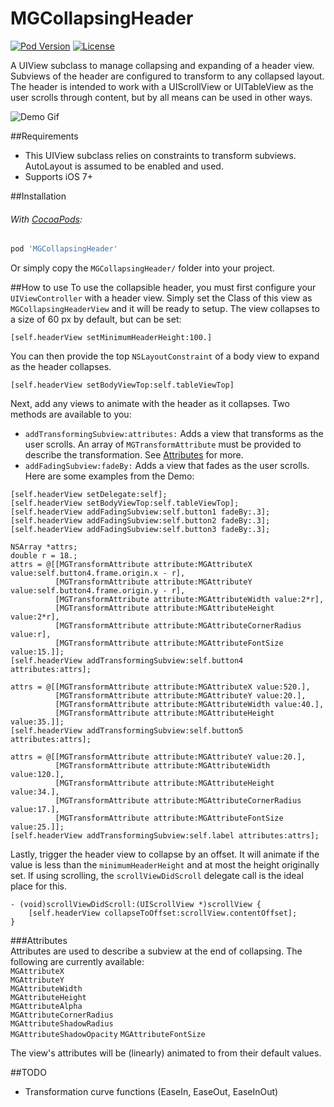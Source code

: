 # MGCollapsingHeader

[![Pod Version](https://img.shields.io/cocoapods/v/MGCollapsingHeader.svg?style=flat-square)](https://cocoapods.org/pods/MGCollapsingHeader)
[![License](https://img.shields.io/badge/license-MIT-red.svg?style=flat-square)](https://opensource.org/licenses/MIT)

A UIView subclass to manage collapsing and expanding of a header view. Subviews of the header are configured to transform to any collapsed layout. The header is intended to work with a UIScrollView or UITableView as the user scrolls through content, but by all means can be used in other ways.

![Demo Gif](Screenshots/dmeo-anim.gif)

##Requirements
- This UIView subclass relies on constraints to transform subviews. AutoLayout is assumed to be enabled and used.   
- Supports iOS 7+

##Installation
###### With [CocoaPods](https://cocoapods.org/):
```ruby
pod 'MGCollapsingHeader'
```

Or simply copy the `MGCollapsingHeader/` folder into your project.

##How to use
To use the collapsible header, you must first configure your `UIViewController` with a header view. Simply set the Class of this view as `MGCollapsingHeaderView` and it will be ready to setup. The view collapses to a size of 60 px by default, but can be set:
```objc
[self.headerView setMinimumHeaderHeight:100.]
```   
   
You can then provide the top `NSLayoutConstraint` of a body view to expand as the header collapses.  
```objc
[self.headerView setBodyViewTop:self.tableViewTop]
```   
   
Next, add any views to animate with the header as it collapses. Two methods are available to you:   
- `addTransformingSubview:attributes:` Adds a view that transforms as the user scrolls. An array of `MGTransformAttribute` must be provided to describe the transformation. See [Attributes](#attributes) for more.
- `addFadingSubview:fadeBy:` Adds a view that fades as the user scrolls.   
Here are some examples from the Demo:   
```objc
[self.headerView setDelegate:self];
[self.headerView setBodyViewTop:self.tableViewTop];
[self.headerView addFadingSubview:self.button1 fadeBy:.3];
[self.headerView addFadingSubview:self.button2 fadeBy:.3];
[self.headerView addFadingSubview:self.button3 fadeBy:.3];

NSArray *attrs;
double r = 18.;
attrs = @[[MGTransformAttribute attribute:MGAttributeX value:self.button4.frame.origin.x - r],
		  [MGTransformAttribute attribute:MGAttributeY value:self.button4.frame.origin.y - r],
		  [MGTransformAttribute attribute:MGAttributeWidth value:2*r],
		  [MGTransformAttribute attribute:MGAttributeHeight value:2*r],
		  [MGTransformAttribute attribute:MGAttributeCornerRadius value:r],
		  [MGTransformAttribute attribute:MGAttributeFontSize value:15.]];
[self.headerView addTransformingSubview:self.button4 attributes:attrs];

attrs = @[[MGTransformAttribute attribute:MGAttributeX value:520.],
		  [MGTransformAttribute attribute:MGAttributeY value:20.],
		  [MGTransformAttribute attribute:MGAttributeWidth value:40.],
		  [MGTransformAttribute attribute:MGAttributeHeight value:35.]];
[self.headerView addTransformingSubview:self.button5 attributes:attrs];

attrs = @[[MGTransformAttribute attribute:MGAttributeY value:20.],
		  [MGTransformAttribute attribute:MGAttributeWidth value:120.],
		  [MGTransformAttribute attribute:MGAttributeHeight value:34.],
		  [MGTransformAttribute attribute:MGAttributeCornerRadius value:17.],
		  [MGTransformAttribute attribute:MGAttributeFontSize value:25.]];
[self.headerView addTransformingSubview:self.label attributes:attrs];
```   
   
Lastly, trigger the header view to collapse by an offset. It will animate if the value is less than the `minimumHeaderHeight` and at most the height originally set. If using scrolling, the `scrollViewDidScroll` delegate call is the ideal place for this.
```objc
- (void)scrollViewDidScroll:(UIScrollView *)scrollView {
	[self.headerView collapseToOffset:scrollView.contentOffset];
}
```   
   
###Attributes   
Attributes are used to describe a subview at the end of collapsing. The following are currently available:   
`MGAttributeX`  
`MGAttributeY`  
`MGAttributeWidth`  
`MGAttributeHeight`  
`MGAttributeAlpha`  
`MGAttributeCornerRadius`  
`MGAttributeShadowRadius`  
`MGAttributeShadowOpacity` 
`MGAttributeFontSize`  

The view's attributes will be (linearly) animated to from their default values.   

##TODO
- Transformation curve functions (EaseIn, EaseOut, EaseInOut)   
